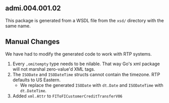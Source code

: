 ## admi.004.001.02

This package is generated from a WSDL file from the `xsd/` directory with the same name.

## Manual Changes

We have had to modify the generated code to work with RTP systems.

1. Every `,omitempty` type needs to be nilable. That way Go's xml package will not marshal zero-value'd XML tags.
1. The `ISODate` and `ISODateTime` structs cannot contain the timezone. RTP defaults to US Eastern.
   - We replace the generated `ISODate` with `dt.Date` and `ISODateTime` with `dt.DateTime`.
1. Added `xml.Attr` to `FIToFICustomerCreditTransferV06`
